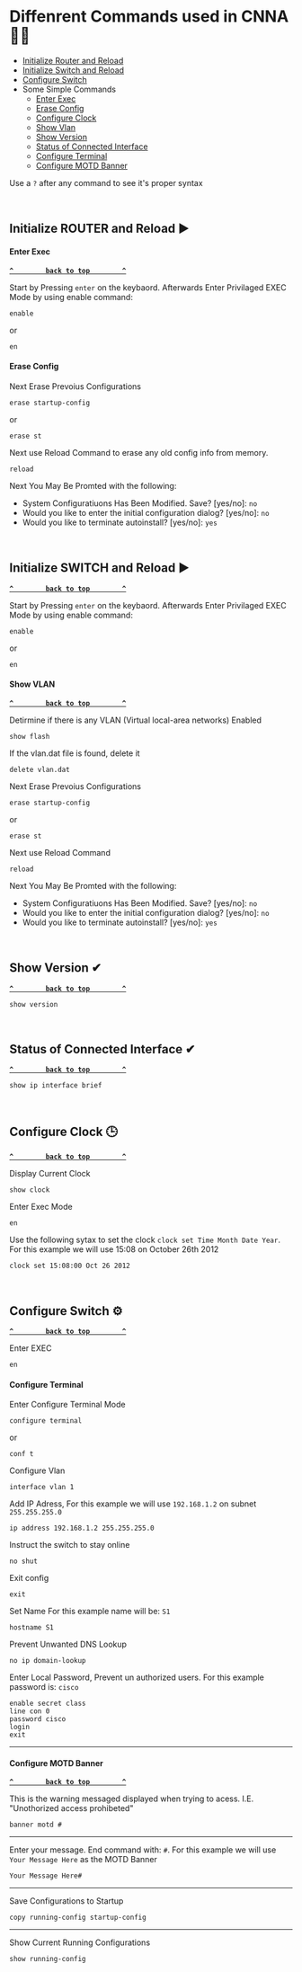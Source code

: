 # Diffenrent Commands used in CNNA 👩‍💻
* [Initialize Router and Reload](#initialize-router-and-reload-)
* [Initialize Switch and Reload](#initialize-switch-and-reload-)
* [Configure Switch](#configure-switch-)
* Some Simple Commands
    * [Enter Exec](#enter-exec)
    * [Erase Config](#erase-config)
    * [Configure Clock](#configure-clock-)
    * [Show Vlan](#show-vlan)
    * [Show Version](#show-version-)
    * [Status of Connected Interface](#status-of-connected-interface-)
    * [Configure Terminal](#configure-terminal)
    * [Configure MOTD Banner](#configure-motd-banner)


Use a `?` after any command to see it's proper syntax

</br>


## Initialize ROUTER and Reload ▶
#### Enter Exec

**[`^        back to top        ^`](#)**

Start by Pressing `enter` on the keybaord. Afterwards Enter Privilaged EXEC Mode by using enable command:
```console
enable
```
or
```console
en
```

#### Erase Config


Next Erase Prevoius Configurations
```console
erase startup-config
```
or
```console
erase st
```

Next use Reload Command to erase any old config info from memory.
```console
reload

```

Next You May Be Promted with the following:

* System Configuratiuons Has Been Modified. Save? [yes/no]: `no`
* Would you like to enter the initial configuration dialog? [yes/no]: `no`
* Would you like to terminate autoinstall? [yes/no]: `yes`

</br>

## Initialize SWITCH and Reload ▶

**[`^        back to top        ^`](#)**

Start by Pressing `enter` on the keybaord. Afterwards Enter Privilaged EXEC Mode by using enable command:
```console
enable
```
or
```console
en
```


#### Show VLAN

**[`^        back to top        ^`](#)**

Detirmine if there is any VLAN (Virtual local-area networks) Enabled

```console
show flash
```

If the vlan.dat file is found, delete it

```console
delete vlan.dat
```


Next Erase Prevoius Configurations

```console
erase startup-config
```
or
```console
erase st
```

Next use Reload Command
```console
reload

```

Next You May Be Promted with the following:

* System Configuratiuons Has Been Modified. Save? [yes/no]: `no`
* Would you like to enter the initial configuration dialog? [yes/no]: `no`
* Would you like to terminate autoinstall? [yes/no]: `yes`

</br>

## Show Version ✔

**[`^        back to top        ^`](#)**

```console
show version
```
</br>

## Status of Connected Interface ✔

**[`^        back to top        ^`](#)**

```console
show ip interface brief
```

</br>

## Configure Clock 🕒

**[`^        back to top        ^`](#)**

Display Current Clock
```console
show clock
```


Enter Exec Mode
```console
en
```


Use the following sytax to set the clock `clock set Time Month Date Year`. For this example we will use 15:08 on October 26th 2012
```console
clock set 15:08:00 Oct 26 2012
```
</br>

## Configure Switch ⚙

**[`^        back to top        ^`](#)**

Enter EXEC
```console
en
```


#### Configure Terminal


Enter Configure Terminal Mode
```console
configure terminal
```
or
```console
conf t
```


Configure Vlan
```console
interface vlan 1
```


Add IP Adress, For this example we will use `192.168.1.2` on subnet `255.255.255.0`
```console
ip address 192.168.1.2 255.255.255.0
```


Instruct the switch to stay online
```console
no shut
```


Exit config
```console
exit
```



Set Name For this example name will be: `S1`
```console
hostname S1
```



Prevent Unwanted DNS Lookup
```console
no ip domain-lookup
```


Enter Local Password, Prevent un authorized users. For this example password is: `cisco`
```console
enable secret class
line con 0
password cisco
login
exit
```

<hr/>

#### Configure MOTD Banner

**[`^        back to top        ^`](#)**

This is the warning messaged displayed when trying to acess. I.E. "Unothorized access prohibeted"
```console
banner motd #
```

<hr/>

Enter your message. End command with: `#`. For this example we will use `Your Message Here` as the MOTD Banner
```console
Your Message Here#
```

<hr/>

Save Configurations to Startup
```console
copy running-config startup-config
```

<hr/>

Show Current Running Configurations
```console
show running-config
```


